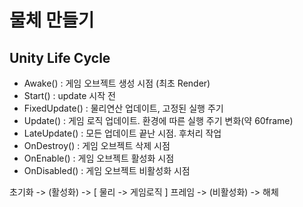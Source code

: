 # 물체 만들기

## Unity Life Cycle
- Awake() : 게임 오브젝트 생성 시점 (최초 Render)
- Start() : update 시작 전
- FixedUpdate() : 물리연산 업데이트, 고정된 실행 주기
- Update() : 게임 로직 업데이트. 환경에 따른 실행 주기 변화(약 60frame)
- LateUpdate() : 모든 업데이트 끝난 시점. 후처리 작업
- OnDestroy() : 게임 오브젝트 삭제 시점
- OnEnable() : 게임 오브젝트 활성화 시점
- OnDisabled() : 게임 오브젝트 비활성화 시점

초기화 -> (활성화) -> [ 물리 -> 게임로직 ] 프레임 -> (비활성화) -> 해체
